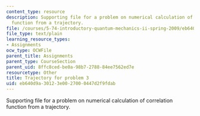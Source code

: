 ```yaml
---
content_type: resource
description: Supporting file for a problem on numerical calculation of correlation
  function from a trajectory.
file: /courses/5-74-introductory-quantum-mechanics-ii-spring-2009/eb640d9a30123e0027000447d2f9fdab_cf2.dat
file_type: text/plain
learning_resource_types:
- Assignments
ocw_type: OCWFile
parent_title: Assignments
parent_type: CourseSection
parent_uid: 8ffc8ced-be0a-98b7-2788-84ee7562ed7e
resourcetype: Other
title: Trajectory for problem 3
uid: eb640d9a-3012-3e00-2700-0447d2f9fdab
---
```

Supporting file for a problem on numerical calculation of correlation function from a trajectory.